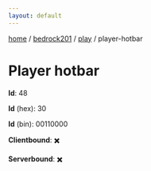 ```yaml
---
layout: default
---
```


[home](/)  /  [bedrock201](/protocol/bedrock201)  /  [play](/protocol/bedrock201/play)  /  player-hotbar

# Player hotbar

**Id**: 48

**Id** (hex): 30

**Id** (bin): 00110000

**Clientbound**: ✖️

**Serverbound**: ✖️

